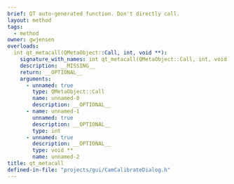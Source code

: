 ```yaml
---
brief: QT auto-generated function. Don't directly call.
layout: method
tags:
  - method
owner: gwjensen
overloads:
  int qt_metacall(QMetaObject::Call, int, void **):
    signature_with_names: int qt_metacall(QMetaObject::Call, int, void **)
    description: __MISSING__
    return: __OPTIONAL__
    arguments:
      - unnamed: true
        type: QMetaObject::Call
        name: unnamed-0
        description: __OPTIONAL__
      - name: unnamed-1
        unnamed: true
        description: __OPTIONAL__
        type: int
      - unnamed: true
        description: __OPTIONAL__
        type: void **
        name: unnamed-2
title: qt_metacall
defined-in-file: "projects/gui/CamCalibrateDialog.h"
---
```

